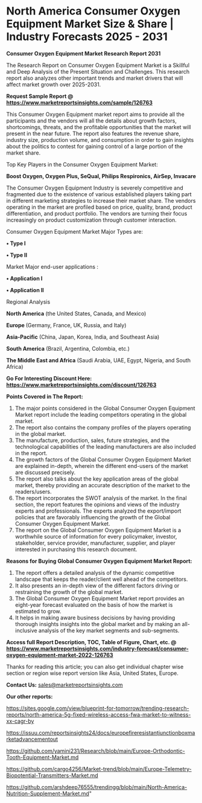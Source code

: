 # North America Consumer Oxygen Equipment Market Size & Share | Industry Forecasts 2025 - 2031

<strong>Consumer Oxygen Equipment Market Research Report 2031</strong>

The Research Report on Consumer Oxygen Equipment Market is a Skillful and Deep Analysis of the Present Situation and Challenges. This research report also analyzes other important trends and market drivers that will affect market growth over 2025-2031.

<strong>Request Sample Report @ <a href=https://www.marketreportsinsights.com/sample/126763>https://www.marketreportsinsights.com/sample/126763</a></strong>

This Consumer Oxygen Equipment market report aims to provide all the participants and the vendors will all the details about growth factors, shortcomings, threats, and the profitable opportunities that the market will present in the near future. The report also features the revenue share, industry size, production volume, and consumption in order to gain insights about the politics to contest for gaining control of a large portion of the market share.

Top Key Players in the Consumer Oxygen Equipment Market:

<strong>Boost Oxygen, Oxygen Plus, SeQual, Philips Respironics, AirSep, Invacare</strong>

The Consumer Oxygen Equipment Industry is severely competitive and fragmented due to the existence of various established players taking part in different marketing strategies to increase their market share. The vendors operating in the market are profiled based on price, quality, brand, product differentiation, and product portfolio. The vendors are turning their focus increasingly on product customization through customer interaction.

Consumer Oxygen Equipment Market Major Types are:

<strong>• Type I

• Type II</strong>

Market Major end-user applications :

<strong>• Application I

• Application II</strong>

Regional Analysis

</u><strong><b>North America</b></strong> (the United States, Canada, and Mexico)

<strong><b>Europe </b></strong>(Germany, France, UK, Russia, and Italy)

<strong><b>Asia-Pacific</b></strong> (China, Japan, Korea, India, and Southeast Asia)

<strong><b>South America</b></strong> (Brazil, Argentina, Colombia, etc.)

<strong><b>The Middle East and Africa</b></strong> (Saudi Arabia, UAE, Egypt, Nigeria, and South Africa)

<strong>Go For Interesting Discount Here: <a href=https://www.marketreportsinsights.com/discount/126763>https://www.marketreportsinsights.com/discount/126763</a></strong>

<strong>Points Covered in The Report:</strong>
<ol>
  <li>The major points considered in the Global Consumer Oxygen Equipment Market report include the leading competitors operating in the global market.</li>
  <li>The report also contains the company profiles of the players operating in the global market.</li>
  <li>The manufacture, production, sales, future strategies, and the technological capabilities of the leading manufacturers are also included in the report.</li>
  <li>The growth factors of the Global Consumer Oxygen Equipment Market are explained in-depth, wherein the different end-users of the market are discussed precisely.</li>
  <li>The report also talks about the key application areas of the global market, thereby providing an accurate description of the market to the readers/users.</li>
  <li>The report incorporates the SWOT analysis of the market. In the final section, the report features the opinions and views of the industry experts and professionals. The experts analyzed the export/import policies that are favorably influencing the growth of the Global Consumer Oxygen Equipment Market.</li>
  <li>The report on the Global Consumer Oxygen Equipment Market is a worthwhile source of information for every policymaker, investor, stakeholder, service provider, manufacturer, supplier, and player interested in purchasing this research document.</li>
</ol>
<strong>Reasons for Buying Global Consumer Oxygen Equipment Market Report:</strong>

<ol>
  <li>The report offers a detailed analysis of the dynamic competitive landscape that keeps the reader/client well ahead of the competitors.</li>
  <li>It also presents an in-depth view of the different factors driving or restraining the growth of the global market.</li>
  <li>The Global Consumer Oxygen Equipment Market report provides an eight-year forecast evaluated on the basis of how the market is estimated to grow.</li>
  <li>It helps in making aware business decisions by having providing thorough insights insights into the global market and by making an all-inclusive analysis of the key market segments and sub-segments.</li>
</ol>
<strong>Access full Report Description, TOC, Table of Figure, Chart, etc. @ <a href=https://www.marketreportsinsights.com/industry-forecast/consumer-oxygen-equipment-market-2022-126763>https://www.marketreportsinsights.com/industry-forecast/consumer-oxygen-equipment-market-2022-126763</a></strong>


Thanks for reading this article; you can also get individual chapter wise section or region wise report version like Asia, United States, Europe.

<strong>Contact Us:</strong>
sales@marketreportsinsights.com

<strong>Our other reports:</strong>

<a href=https://sites.google.com/view/blueprint-for-tomorrow/trending-research-reports/north-america-5g-fixed-wireless-access-fwa-market-to-witness-xx-cagr-by>https://sites.google.com/view/blueprint-for-tomorrow/trending-research-reports/north-america-5g-fixed-wireless-access-fwa-market-to-witness-xx-cagr-by</a>

<a href=https://issuu.com/reportsinsights24/docs/europefireresistantjunctionboxmarketadvancementout>https://issuu.com/reportsinsights24/docs/europefireresistantjunctionboxmarketadvancementout</a>

<a href=https://github.com/yamini231/Research/blob/main/Europe-Orthodontic-Tooth-Equipment-Market.md>https://github.com/yamini231/Research/blob/main/Europe-Orthodontic-Tooth-Equipment-Market.md</a>

<a href=https://github.com/cargo4256/Market-trend/blob/main/Europe-Telemetry-Biopotential-Transmitters-Market.md>https://github.com/cargo4256/Market-trend/blob/main/Europe-Telemetry-Biopotential-Transmitters-Market.md</a>

<a href=https://github.com/arshdeep76555/trendingg/blob/main/North-America-Nutrition-Supplement-Market.md>https://github.com/arshdeep76555/trendingg/blob/main/North-America-Nutrition-Supplement-Market.md</a>"
